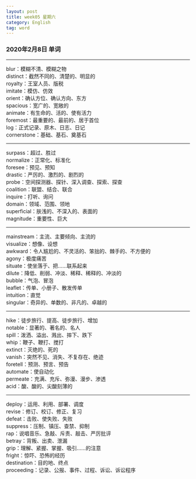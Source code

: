 ```yaml
---
layout: post  
title: week05 星期六  
category: English  
tag: word  
---
```

### 2020年2月8日 单词
- - -
blur：模糊不清、模糊之物  
distinct：截然不同的、清楚的、明显的  
royalty：王室人员、版税  
imitate：模仿、仿效  
orient：确认方位、确认方向、东方  
spacious：宽广的、宽敞的  
animate：有生命的、活的、使有活力  
foremost：最重要的、最前的、居于首位  
log：正式记录、原木、日志、日记  
cornerstone：基础、基石、奠基石  
- - -
surpass：超过、胜过  
normalize：正常化、标准化  
foresee：预见、预知  
drastic：严厉的、激烈的、剧烈的  
probe：空间探测器、探针、深入调查、探索、探查  
coalition：联盟、结合、联合  
inquire：打听、询问  
domain：领域、范围、领地  
superficial：肤浅的、不深入的、表面的  
magnitude：重要性、巨大  
- - -
mainstream：主流、主要倾向、主流的  
visualize：想像、设想  
awkward：令人尴尬的、不灵活的、笨拙的、棘手的、不方便的  
agony：极度痛苦  
situate：使坐落于、把……联系起来  
dilute：降低、削弱、冲淡、稀释、稀释的、冲淡的  
bubble：气泡、冒泡  
leaflet：传单、小册子、散发传单  
intuition：直觉  
singular：奇异的、单数的、非凡的、卓越的  
- - -
hike：徒步旅行、提高、徒步旅行、增加  
notable：显著的、著名的、名人  
spill：泼洒、溢出、溅出、摔下、跌下  
whip：鞭子、鞭打、搅打  
extinct：灭绝的、死的  
vanish：突然不见、消失、不复存在、绝迹  
foretell：预测、预言、预告  
automate：使自动化  
permeate：充满、充斥、弥漫、漫步、渗透  
acid：酸、酸的、尖酸刻薄的  
- - -
deploy：运用、利用、部署、调度  
revise：修订、校订、修正、复习  
defeat：击败、使失败、失败  
suppress：压制、镇压、查禁、抑制  
rap：说唱音乐、急敲、斥责、敲击、严厉批评  
betray：背叛、出卖、泄漏  
grip：理解、紧握、掌握、吸引……的注意  
fright：惊吓、恐怖的经历  
destination：目的地、终点  
proceeding：记录、公报、事件、过程、诉讼、诉讼程序